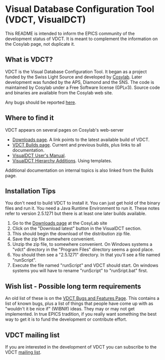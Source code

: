 # Visual Database Configuration Tool (VDCT, VisualDCT)

This README is intended to inform the EPICS community of the development status of VDCT. It is meant to complement the information on the Cosylab page, not duplicate it.

## What is VDCT?

VDCT is the Visual Database Configuration Tool. It began as a project funded by the Swiss Light Source and developed by [Cosylab](http://www.cosylab.com/). Later development was funded by the APS, Diamond and the SNS. The code is maintained by Cosylab under a Free Software license (GPLv3). Source code and binaries are available from the Cosylab web site.

Any bugs should be reported [here](mailto:bug@visualdct.cosylab.com).

## Where to find it

VDCT appears on several pages on Cosylab's web-server

* [Downloads page](http://cosylab.com/resources/downloads_/). A link points to the latest available build of VDCT.
* [VDCT Builds page](http://visualdct.cosylab.com/builds/VisualDCT/). Current and previous builds, plus links to all documentation.
* [VisualDCT User's Manual](http://visualdct.cosylab.com/builds/VisualDCT/2.6.1274/doc/MAN-VisualDCT_Users_Manual.html).
* [VisualDCT Hierarchy Additions](http://visualdct.cosylab.com/builds/VisualDCT/2.6.1274/doc/SPE-VisualDCT_Hierarchy_Additions.html). Using templates.

Additional documentation on internal topics is also linked from the Builds page.

## Installation Tips

You don't need to build VDCT to install it. You can just get hold of the binary files and run it. You need a Java Runtime Environment to run it. These notes refer to version 2.5.1271 but there is at least one later builds available.

1. Go to the [Downloads page](http://cosylab.com/resources/downloads_/) at the CosyLab site
2. Click on the "Download latest" button in the VisualDCT section.
3. This should begin the download of the distribution zip file.
4. Save the zip file somewhere convenient.
5. Unzip the zip file, to somewhere convenient. On Windows systems a "vdct" directory in the "Program Files" directory seems a good place.
6. You should then see a "2.5.1271" directory. In that you'll see a file named "runScript".
7. Execute the file named "runScript" and VDCT should start. On windows systems you will have to rename "runScript" to "runSript.bat" first.

## Wish list - Possible long term requirements

An old list of these is on the [VDCT Bugs and Features Page](https://wiki-ext.aps.anl.gov/epics/index.php/VDCT_Bugs_and_Features_Page). This contains a list of known bugs, plus a list of things that people have come up with as "wouldn't it be nice if" (WIBNIf) ideas. They may or may not get implemented. In true EPICS tradition, if you really want something the best way to get it is to fund the development or contribute effort.

## VDCT mailing list

If you are interested in the development of VDCT you can subscribe to the VDCT [mailing list](http://lists.cosylab.com/).